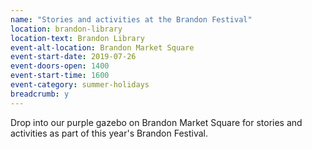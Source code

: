 ```yaml
---
name: "Stories and activities at the Brandon Festival"
location: brandon-library
location-text: Brandon Library
event-alt-location: Brandon Market Square
event-start-date: 2019-07-26
event-doors-open: 1400
event-start-time: 1600
event-category: summer-holidays
breadcrumb: y
---
```


Drop into our purple gazebo on Brandon Market Square for stories and activities as part of this year's Brandon Festival.
